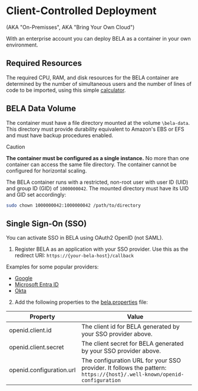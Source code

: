 # Client-Controlled Deployment
(AKA "On-Premisses", AKA "Bring Your Own Cloud")

With an enterprise account you can deploy BELA as a container in your own environment.

## Required Resources

The required CPU, RAM, and disk resources for the BELA container are determined by the number of simultaneous users and the number of lines of code to be imported, using this simple [calculator](https://bela.live/container-sizing).

## BELA Data Volume

The container must have a file directory mounted at the volume `\bela-data`. This directory must provide durability equivalent to Amazon's EBS or EFS and must have backup procedures enabled.

> [!CAUTION]
> **The container must be configured as a single instance.** No more than one container can access the same file directory. The container cannot be configured for horizontal scaling.

The BELA container runs with a restricted, non-root user with user ID (UID) and group ID (GID) of `1000000042`. The mounted directory must have its UID and GID set accordingly:

```bash
sudo chown 1000000042:1000000042 /path/to/directory
```

## Single Sign-On (SSO)

You can activate SSO in BELA using OAuth2 OpenID (not SAML).

1. Register BELA as an application with your SSO provider. Use this as the redirect URI: `https://{your-bela-host}/callback`

Examples for some popular providers:
- [Google](/reference/SSO-Google.md)
- [Microsoft Entra ID](/reference/SSO-Microsoft-Entra-ID.md)
- [Okta](/reference/SSO-Okta.md)

2. Add the following properties to the [bela.properties](/reference/bela.properties.md) file:

|Property|Value|
|--------|-----|
| openid.client.id | The client id for BELA generated by your SSO provider above.
| openid.client.secret | The client secret for BELA generated by your SSO provider above.
| openid.configuration.url | The configuration URL for your SSO provider. It follows the pattern: `https://{host}/.well-known/openid-configuration`


